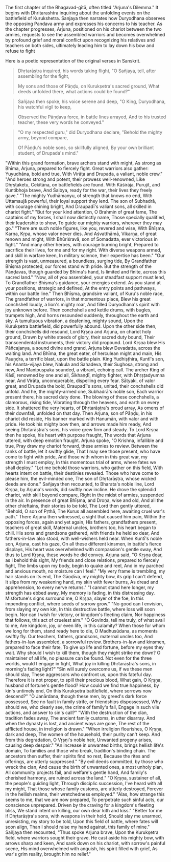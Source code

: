 The first chapter of the Bhagavad-gītā, often titled "Arjuna's Dilemma." It begins with Dhritarashtra inquiring about the unfolding events on the battlefield of Kurukshetra. Sanjaya then narrates how Duryodhana observes the opposing Pandava army and expresses his concerns to his teacher. As the chapter progresses, Arjuna, positioned on his chariot between the two armies, requests to see the assembled warriors and becomes overwhelmed by profound grief and moral conflict upon recognizing his relatives and teachers on both sides, ultimately leading him to lay down his bow and refuse to fight

Here is a poetic representation of the original verses in Sanskrit.

> Dhṛtarāṣṭra inquired, his words taking flight, "O Sañjaya, tell, after assembling for the fight, 
>
> My sons and those of Pāṇḍu, on Kurukṣetra's sacred ground, What deeds unfolded there, what actions could be found?"

> Sañjaya then spoke, his voice serene and deep, "O King, Duryodhana, his watchful vigil to keep, 
>
> Observed the Pāṇḍava force, in battle lines arrayed, And to his trusted teacher, these very words he conveyed."

> "O my respected guru," did Duryodhana declare, "Behold the mighty army, beyond compare, 
>
> Of Pāṇḍu's noble sons, so skillfully aligned, By your own brilliant student, of Drupada's mind."

"Within this grand formation, brave archers stand with might, As strong as Bhīma, Arjuna, prepared to fiercely fight. Great warriors also gather: Yuyudhāna, bold and true, With Virāṭa and Drupada, a valiant, noble crew."
"And heroes strong and potent, their prowess well-renowned, Like Dhṛṣṭaketu, Cekitāna, on battlefields are found. With Kāśirāja, Purujit, and Kuntibhoja brave, And Śaibya, ready for the war, their lives they freely gave."
"The mighty Yudhāmanyu, of strength that knows no end, With Uttamaujā powerful, their loyal support they lend. The son of Subhadrā, with courage shining bright, And Draupadī's valiant sons, all skilled in chariot fight."
"But for your kind attention, O Brahmin of great fame, The captains of my forces, I shall now distinctly name, Those specially qualified, their leadership to show, To guide our mighty warriors, wherever they may go."
"There are such noble figures, like you, revered and wise, With Bhīṣma, Karṇa, Kṛpa, whose valor never dies. And Aśvatthāmā, Vikarṇa, of great renown and might, With Bhūriśravā, son of Somadatta, ever victorious in fight."
"And many other heroes, with courage burning bright, Prepared to sacrifice their lives, for me and for my right. With diverse weapons armed, and skill in warfare keen, In military science, their expertise has been."
"Our strength is vast, unmeasured, a boundless, surging tide, By Grandfather Bhīṣma protected, our forces stand with pride. But the strength of the Pāṇḍavas, though guarded by Bhīma's hand, Is limited and finite, across this sacred land."
"Now, all of you assembled, your steadfast support must lend, To Grandfather Bhīṣma's guidance, your energies extend. As you stand at your positions, strategic and defined, At the entry points and pathways, within our battle line."
Then Bhīṣma, grandsire valiant, of Kuru's noble race, The grandfather of warriors, in that momentous place, Blew his great conchshell loudly, a lion's mighty roar, And filled Duryodhana's spirit with joy unknown before.
Then conchshells and kettle drums, with bugles, trumpets high, And horns resounded suddenly, throughout the earth and sky. A tumultuous vibration, a deafening, mighty sound, Upon the Kurukṣetra battlefield, did powerfully abound.
Upon the other side then, their conchshells did resound, Lord Kṛṣṇa and Arjuna, on chariot holy ground, Drawn by white steeds of glory, their sacred duty bound, Their transcendental instruments, their victory did propound.
Lord Kṛṣṇa blew His Pāñcajanya, a sound divine and grand, Arjuna blew Devadatta, across the waiting land. And Bhīma, the great eater, of herculean might and main, His Pauṇḍra, a terrific blast, upon the battle plain.
King Yudhiṣṭhira, Kuntī's son, his Ananta-vijaya blew, Nakula and Sahadeva, their Sughoṣa, strong and new, And Maṇipuṣpaka sounded, a vibrant, echoing call. The archer King of Kāśī, renowned by one and all, Śikhaṇḍī, mighty fighter, with Dhṛṣṭadyumna near, And Virāṭa, unconquerable, dispelling every fear. Sātyaki, of valor great, and Drupada the bold, Draupadī's sons, united, their conchshells did unfold. And he, the mighty-armed one, Subhadrā's noble son, Each warrior present there, his sacred duty done.
The blowing of these conchshells, a clamorous, rising tide, Vibrating through the heavens, and earth on every side. It shattered the very hearts, of Dhṛtarāṣṭra's proud array, As omens of their downfall, unfolded on that day.
Then Arjuna, son of Pāṇḍu, in his chariot did reside, His banner marked with Hanumān, with valor and with pride. He took his mighty bow then, and arrows made him ready, And seeing Dhṛtarāṣṭra's sons, his voice grew firm and steady. To Lord Kṛṣṇa then he spoke, his heart with purpose fraught, The words that Arjuna uttered, with deep emotion fraught.
Arjuna spoke, "O Krishna, infallible and true, Pray draw my chariot forward, these armies to review. Between the ranks of battle, let it swiftly glide, That I may see those present, who have come to fight with pride, And those with whom in this great war, my strength I must employ, In this momentous trial of arms, where fates we shall deploy."
"Let me behold those warriors, who gather on this field, With hearts intent on battle, their destinies revealed. Those who have come to please him, the evil-minded one, The son of Dhṛtarāṣṭra, whose wicked deeds are done."
Sañjaya then recounted, to Bharata's noble line, Lord Kṛṣṇa, by Arjuna's words, did swiftly now incline. He drove the splendid chariot, with skill beyond compare, Right in the midst of armies, suspended in the air.
In presence of great Bhīṣma, and Droṇa, wise and old, And all the other chieftains, their stories to be told, The Lord then gently uttered, "Behold, O son of Pṛthā, The Kurus all assembled here, awaiting cruel war's path."
There Arjuna then witnessed, a sight that caused him pain, Within the opposing forces, again and yet again, His fathers, grandfathers present, teachers of great skill, Maternal uncles, brothers too, his heart began to chill. His sons and grandsons gathered, with friends he held so dear, And fathers-in-law also stood, with well-wishers held near.
When Kuntī's noble son, Arjuna, cast his gaze, On all these different kinsmen, in battle's fierce displays, His heart was overwhelmed with compassion's gentle sway, And thus to Lord Kṛṣṇa, these words he did convey.
Arjuna said, "O Kṛṣṇa dear, as I behold this sight, My friends and close relations, prepared to fiercely fight, The limbs upon my body, begin to quake and reel, And in my parched and anxious mouth, no moisture can I feel."
"My very frame is trembling, my hair stands on its end, The Gāṇḍīva, my mighty bow, its grip I can't defend, It slips from my weakening hand, my skin with fever burns, As dread and apprehension, to every nerve returns."
"I cannot stand here longer, my strength has ebbed away, My memory is fading, in this distressing day. Misfortune's signs surround me, O Kṛṣṇa, slayer of the foe, In this impending conflict, where seeds of sorrow grow."
"No good can I envision, from slaying my own kin, In this destructive battle, where loss will soon begin. Nor can I wish for victory, or kingdom's fleeting claim, Nor happiness that follows, this act of cruelest aim."
"O Govinda, tell me truly, of what avail to me, Are kingdom, joy, or even life, in this calamity? When those for whom we long for them, stand ready here to die, O Madhusūdana, as moments swiftly fly. Our teachers, fathers, grandsons, maternal uncles too, And fathers-in-law assembled, a sorrowful review. Brothers-in-law and kinsmen, prepared to face their fate, To give up life and fortune, before my eyes they wait. Why should I wish to kill them, though they might strike me down? O maintainer of all life, no pleasure can be found. Not even for the three worlds, would I engage in fight, What joy in killing Dhṛtarāṣṭra's sons, in morning's fading light?"
"Sin will surely overcome us, if we these men should slay, These aggressors who confront us, upon this fateful day. Therefore it is not proper, to spill their precious blood, What gain, O Kṛṣṇa, husband of fortune's gentle flood? How could we find true happiness, by kin's untimely end, On this Kurukṣetra battlefield, where sorrows now descend?"
"O Janārdana, though these men, by greed's dark force possessed, See no fault in family strife, or friendships dispossessed, Why should we, who clearly see, the crime of family's fall, Engage in such vile actions, and answer to sin's call?"
"With the destruction of the clan, tradition fades away, The ancient family customs, in utter disarray. And when the dynasty is lost, and ancient ways are gone, The rest of the afflicted house, in irreligion is drawn."
"When irreligion flourishes, O Kṛṣṇa, dark and deep, The women of the household, their purity can't keep. And from this degradation, O Vṛṣṇi's noble heir, Unwanted progeny arises, causing deep despair."
"An increase in unwanted births, brings hellish life's domain, To families and those who break, tradition's binding chain. The ancestors then suffer, their spirits find no rest, Because the rites and offerings, are utterly suppressed."
"By evil deeds committed, by those who wreck the clan, And cause the birth of unwanted ones, a most unholy plan, All community projects fail, and welfare's gentle hand, And family's cherished harmony, are ruined across the land."
"O Kṛṣṇa, sustainer of all, the people's guiding light, Through disciplic succession, I've heard with all my might, That those whose family customs, are utterly destroyed, Forever in the hellish realms, their wretchedness employed."
"Alas, how strange this seems to me, that we are now prepared, To perpetrate such sinful acts, our conscience unprepared. Driven by the craving for a kingdom's fleeting bliss, We stand intent on killing, our own dear kith and kiss."
"Better for me if Dhṛtarāṣṭra's sons, with weapons in their hold, Should slay me unarmed, unresisting, my story to be told, Upon this field of battle, where fates will soon align, Than I should raise my hand against, this family of mine."
Sañjaya then recounted, "Thus spoke Arjuna brave, Upon the Kurukṣetra field, where warriors sought their grave. He cast aside his mighty bow, with arrows sharp and keen, And sank down on his chariot, with sorrow's painful scene, His mind overwhelmed with anguish, his spirit filled with grief, As war's grim reality, brought him no relief."
